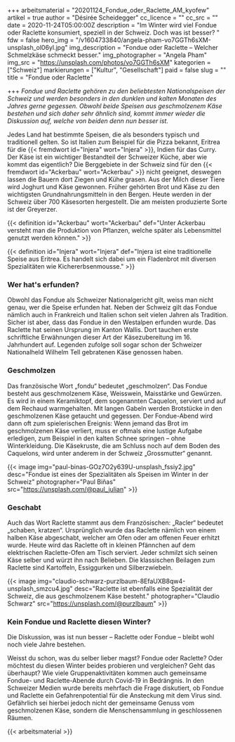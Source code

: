 +++
arbeitsmaterial = "20201124_Fondue_oder_Raclette_AM_kyofew"
artikel = true
author = "Désirée Scheidegger"
cc_licence = ""
cc_src = ""
date = 2020-11-24T05:00:00Z
description = "Im Winter wird viel Fondue oder Raclette konsumiert, speziell in der Schweiz. Doch was ist besser? "
fdw = false
hero_img = "/v1604733840/angela-pham-vo7GGTh6sXM-unsplash_ol06yl.jpg"
img_description = "Fondue oder Raclette – Welcher Schmelzkäse schmeckt besser."
img_photographer = "Angela Pham"
img_src = "https://unsplash.com/photos/vo7GGTh6sXM"
kategorien = ["Schweiz"]
markierungen = ["Kultur", "Gesellschaft"]
paid = false
slug = ""
title = "Fondue oder Raclette"

+++
_Fondue und Raclette gehören zu den beliebtesten Nationalspeisen der Schweiz und werden besonders in den dunklen und kalten Monaten des Jahres gerne gegessen. Obwohl beide Speisen aus geschmolzenem Käse bestehen und sich daher sehr ähnlich sind, kommt immer wieder die Diskussion auf, welche von beiden denn nun besser ist._

Jedes Land hat bestimmte Speisen, die als besonders typisch und traditionell gelten. So ist Italien zum Beispiel für die Pizza bekannt, Eritrea für die {{< fremdwort id="Injera" wort="Injera" >}}, Indien für das Curry. Der Käse ist ein wichtiger Bestandteil der Schweizer Küche, aber wie kommt das eigentlich? Die Berggebiete in der Schweiz sind für den {{< fremdwort id="Ackerbau" wort="Ackerbau" >}} nicht geeignet, deswegen lassen die Bauern dort Ziegen und Kühe grasen. Aus der Milch dieser Tiere wird Joghurt und Käse gewonnen. Früher gehörten Brot und Käse zu den wichtigsten Grundnahrungsmitteln in den Bergen. Heute werden in der Schweiz über 700 Käsesorten hergestellt. Die am meisten produzierte Sorte ist der Greyerzer.

{{< definition id="Ackerbau" wort="Ackerbau" def="Unter Ackerbau versteht man die Produktion von Pflanzen, welche später als Lebensmittel genutzt werden können." >}}

{{< definition id="Injera" wort="Injera" def="Injera ist eine traditionelle Speise aus Eritrea. Es handelt sich dabei um ein Fladenbrot mit diversen Spezialitäten wie Kichererbsenmousse." >}}

### Wer hat's erfunden?

Obwohl das Fondue als Schweizer Nationalgericht gilt, weiss man nicht genau, wer die Speise erfunden hat. Neben der Schweiz gilt das Fondue nämlich auch in Frankreich und Italien schon seit vielen Jahren als Tradition. Sicher ist aber, dass das Fondue in den Westalpen erfunden wurde. Das Raclette hat seinen Ursprung im Kanton Wallis. Dort tauchen erste schriftliche Erwähnungen dieser Art der Käsezubereitung im 16. Jahrhundert auf. Legenden zufolge soll sogar schon der Schweizer Nationalheld Wilhelm Tell gebratenen Käse genossen haben.

### Geschmolzen

Das französische Wort „fondu“ bedeutet „geschmolzen“. Das Fondue besteht aus geschmolzenem Käse, Weisswein, Maisstärke und Gewürzen. Es wird in einem Keramiktopf, dem sogenannten Caquelon, serviert und auf dem Rechaud warmgehalten. Mit langen Gabeln werden Brotstücke in den geschmolzenen Käse getaucht und gegessen. Der Fondue-Abend wird dann oft zum spielerischen Ereignis: Wenn jemand das Brot im geschmolzenen Käse verliert, muss er oftmals eine lustige Aufgabe erledigen, zum Beispiel in den kalten Schnee springen – ohne Winterkleidung. Die Käsekruste, die am Schluss noch auf dem Boden des Caquelons, wird unter anderem in der Schweiz „Grossmutter“ genannt.

{{< image img="paul-binas-GOz7O2y639U-unsplash_fssiy2.jpg" desc="Fondue ist eines der Spezialitäten als Speisen im Winter in der Schweiz" photographer="Paul Biñas" src="https://unsplash.com/@paul_julian" >}}

### Geschabt

Auch das Wort Raclette stammt aus dem Französischen: „Racler“ bedeutet „schaben, kratzen“. Ursprünglich wurde das Raclette nämlich von einem halben Käse abgeschabt, welcher am Ofen oder am offenen Feuer erhitzt wurde. Heute wird das Raclette oft in kleinen Pfännchen auf dem elektrischen Raclette-Ofen am Tisch serviert. Jeder schmilzt sich seinen Käse selber und würzt ihn nach Belieben. Die klassischen Beilagen zum Raclette sind Kartoffeln, Essiggurken und Silberzwiebeln.

{{< image img="claudio-schwarz-purzlbaum-8EfaUXB8qw4-unsplash_smzcu4.jpg" desc="Raclette ist ebenfalls eine Spezialität der Schweiz, die aus geschmolzenem Käse besteht." photographer="Claudio Schwarz" src="https://unsplash.com/@purzlbaum" >}}

### Kein Fondue und Raclette diesen Winter?

Die Diskussion, was ist nun besser – Raclette oder Fondue – bleibt wohl noch viele Jahre bestehen.

Weisst du schon, was du selber lieber magst? Fondue oder Raclette? Oder möchtest du diesen Winter beides probieren und vergleichen? Geht das überhaupt? Wie viele Gruppenaktivitäten kommen auch gemeinsame Fondue- und Raclette-Abende durch Covid-19 in Bedrängnis. In den Schweizer Medien wurde bereits mehrfach die Frage diskutiert, ob Fondue und Raclette ein Gefahrenpotential für die Ansteckung mit dem Virus sind. Gefährlich sei hierbei jedoch nicht der gemeinsame Genuss vom geschmolzenen Käse, sondern die Menschensammlung in geschlossenen Räumen.




{{< arbeitsmaterial >}}

